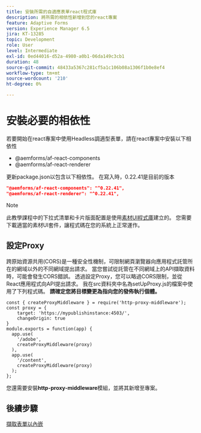 ```yaml
---
title: 安裝所需的自適應表單react程式庫
description: 將所需的相依性新增到您的react專案
feature: Adaptive Forms
version: Experience Manager 6.5
jira: KT-13285
topic: Development
role: User
level: Intermediate
exl-id: 0ed44016-d52a-4980-a0b1-06da149c3cb1
duration: 48
source-git-commit: 48433a5367c281cf5a1c106b08a1306f1b0e8ef4
workflow-type: tm+mt
source-wordcount: '210'
ht-degree: 0%

---
```


# 安裝必要的相依性

若要開始在react專案中使用Headless調適型表單，請在react專案中安裝以下相依性

* @aemforms/af-react-components
* @aemforms/af-react-renderer

更新package.json以包含以下相依性。 在寫入時，0.22.41是目前的版本

```json
"@aemforms/af-react-components": "^0.22.41",
"@aemforms/af-react-renderer": "^0.22.41",
```

>[!NOTE]
>
>此教學課程中的下拉式清單和卡片版面配置是使用[素材UI程式庫](https://mui.com/)建立的。 您需要下載適當的素材UI套件，讓程式碼在您的系統上正常運作。

## 設定Proxy

跨原始資源共用(CORS)是一種安全性機制，可限制網頁瀏覽器向應用程式託管所在的網域以外的不同網域提出請求。 當您嘗試從託管在不同網域上的API擷取資料時，可能會發生CORS錯誤。 透過設定Proxy，您可以略過CORS限制，並從React應用程式向API提出請求。 我在src資料夾中名為setUpProxy.js的檔案中使用了下列程式碼。 **請確定您將目標變更為指向您的發佈執行個體。**

```
const { createProxyMiddleware } = require('http-proxy-middleware');
const proxy = {
    target: 'https://mypublishinstance:4503/',
    changeOrigin: true
}
module.exports = function(app) {
  app.use(
    '/adobe',
    createProxyMiddleware(proxy)
  ),
  app.use(
    '/content',
    createProxyMiddleware(proxy)
  );
};
```

您還需要安裝&#x200B;**http-proxy-middleware**&#x200B;模組，並將其新增至專案。

## 後續步驟

[擷取表單以內嵌](./fetch-the-form.md)
